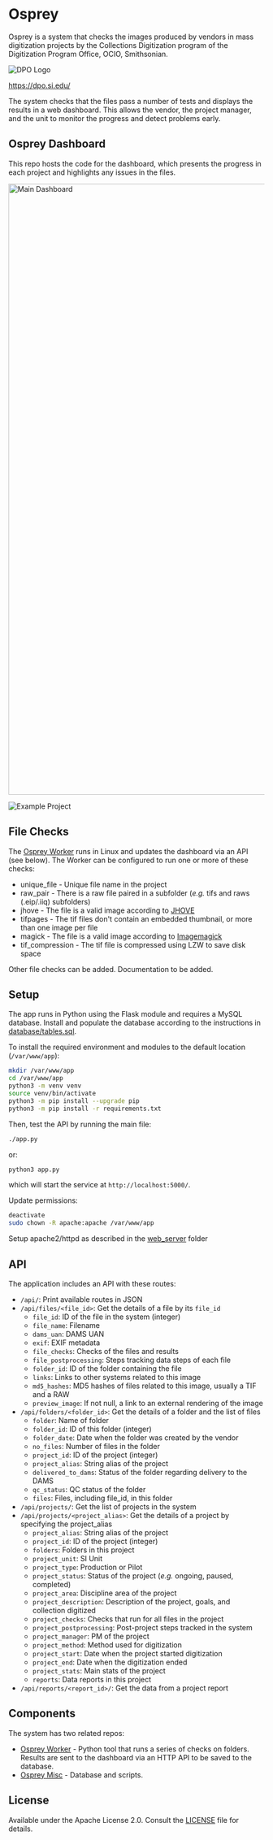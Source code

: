 # Osprey

Osprey is a system that checks the images produced by vendors in mass
digitization projects by the Collections Digitization program of the
Digitization Program Office, OCIO, Smithsonian.

![DPO Logo](https://github.com/Smithsonian/Osprey/assets/2302171/fa136270-943d-47f3-8a86-2eb6660b2913)

https://dpo.si.edu/

The system checks that the files pass a number of tests and displays
the results in a web dashboard. This allows the vendor, the
project manager, and the unit to monitor the progress and detect
problems early.

## Osprey Dashboard

This repo hosts the code for the dashboard, which presents the progress in each project and highlights any issues in the files.

<img width="1203" alt="Main Dashboard" src="https://github.com/user-attachments/assets/a8578e8d-f788-45cf-93f3-398b4e63bc5d">

![Example Project](https://user-images.githubusercontent.com/2302171/200641552-ac89022c-e79e-421d-9ac9-c120cbdb20a5.png)

## File Checks

The [Osprey Worker](https://github.com/Smithsonian/Osprey_Worker/) runs in Linux and updates the dashboard via an API (see below). The Worker can be configured to run one or more of these checks:

 * unique_file - Unique file name in the project
 * raw_pair - There is a raw file paired in a subfolder (*e.g.* tifs and raws (.eip/.iiq) subfolders)
 * jhove - The file is a valid image according to [JHOVE](https://jhove.openpreservation.org/)
 * tifpages - The tif files don't contain an embedded thumbnail, or more than one image per file
 * magick - The file is a valid image according to [Imagemagick](https://imagemagick.org/)
 * tif_compression - The tif file is compressed using LZW to save disk space

Other file checks can be added. Documentation to be added. 

## Setup

The app runs in Python using the Flask module and requires a MySQL database. Install and populate the database according to the instructions in [database/tables.sql](https://github.com/Smithsonian/Osprey_Misc/tree/main/database).

To install the required environment and modules to the default location (`/var/www/app`):

```bash
mkdir /var/www/app
cd /var/www/app
python3 -m venv venv
source venv/bin/activate
python3 -m pip install --upgrade pip
python3 -m pip install -r requirements.txt
```

Then, test the API by running the main file:

```bash
./app.py
```

or:

```bash
python3 app.py
```

which will start the service at `http://localhost:5000/`.

Update permissions:

```bash
deactivate
sudo chown -R apache:apache /var/www/app
```

Setup apache2/httpd as described in the [web_server](web_server) folder

## API

The application includes an API with these routes:

 * `/api/`: Print available routes in JSON
 * `/api/files/<file_id>`: Get the details of a file by its `file_id`
    * `file_id`: ID of the file in the system (integer)
    * `file_name`: Filename
    * `dams_uan`: DAMS UAN
    * `exif`: EXIF metadata
    * `file_checks`: Checks of the files and results
    * `file_postprocessing`: Steps tracking data steps of each file
    * `folder_id`: ID of the folder containing the file
    * `links`: Links to other systems related to this image
    * `md5_hashes`: MD5 hashes of files related to this image, usually a TIF and a RAW
    * `preview_image`: If not null, a link to an external rendering of the image
 * `/api/folders/<folder_id>`: Get the details of a folder and the list of files
    * `folder`: Name of folder
    * `folder_id`: ID of this folder (integer)
    * `folder_date`: Date when the folder was created by the vendor
    * `no_files`: Number of files in the folder
    * `project_id`: ID of the project (integer)
    * `project_alias`: String alias of the project
    * `delivered_to_dams`: Status of the folder regarding delivery to the DAMS
    * `qc_status`: QC status of the folder
    * `files`: Files, including file_id, in this folder
 * `/api/projects/`: Get the list of projects in the system
 * `/api/projects/<project_alias>`: Get the details of a project by specifying the project_alias
    * `project_alias`: String alias of the project
    * `project_id`: ID of the project (integer)
    * `folders`: Folders in this project
    * `project_unit`: SI Unit
    * `project_type`: Production or Pilot
    * `project_status`: Status of the project (*e.g.* ongoing, paused, completed)
    * `project_area`: Discipline area of the project
    * `project_description`: Description of the project, goals, and collection digitized
    * `project_checks`: Checks that run for all files in the project
    * `project_postprocessing`: Post-project steps tracked in the system
    * `project_manager`: PM of the project
    * `project_method`: Method used for digitization
    * `project_start`: Date when the project started digitization
    * `project_end`: Date when the digitization ended
    * `project_stats`: Main stats of the project
    * `reports`: Data reports in this project 
 * `/api/reports/<report_id>/`: Get the data from a project report

## Components

The system has two related repos:

 * [Osprey Worker](https://github.com/Smithsonian/Osprey_Worker/) - Python tool that runs a series of checks on folders. Results are sent to the dashboard via an HTTP API to be saved to the database.
 * [Osprey Misc](https://github.com/Smithsonian/Osprey_Misc/) - Database and scripts.

## License

Available under the Apache License 2.0. Consult the [LICENSE](LICENSE) file for details.
